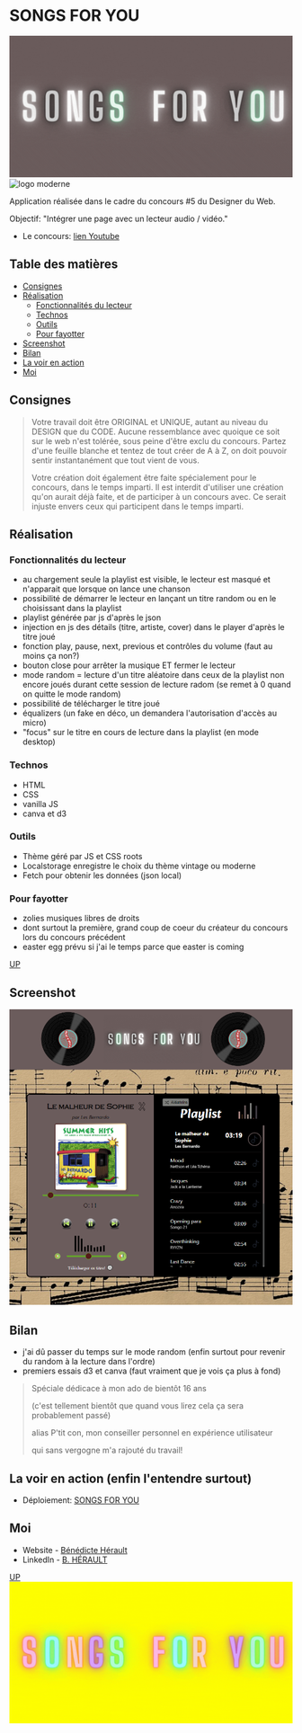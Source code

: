 # SONGS FOR YOU

![logo vintage](./data/songs%20vintage.gif) ![logo moderne](./data/songs%20moderne.gif)

Application réalisée dans le cadre du concours #5 du Designer du Web.


Objectif: "Intégrer une page avec un lecteur audio / vidéo."

- Le concours: [lien Youtube](https://youtu.be/x_qmglVkGMc)

## Table des matières

- [Consignes](#consignes)
- [Réalisation](#réalisation)
  - [Fonctionnalités du lecteur](fonctionnalités-du-lecteur)
  - [Technos](#technos)
  - [Outils](#outils)
  - [Pour fayotter](#pour-fayotter)
- [Screenshot](#screenshot)
- [Bilan](#bilan)
- [La voir en action](#la-voir-en-action)
- [Moi](#moi)

## Consignes

> Votre travail doit être ORIGINAL et UNIQUE, autant au niveau du DESIGN que du CODE.
> Aucune ressemblance avec quoique ce soit sur le web n'est tolérée, sous peine d'être exclu du concours.
> Partez d'une feuille blanche et tentez de tout créer de A à Z, on doit pouvoir sentir instantanément que tout vient de vous.
>
> Votre création doit également être faite spécialement pour le concours, dans le temps imparti.
> Il est interdit d'utiliser une création qu'on aurait déjà faite, et de participer à un concours avec.
> Ce serait injuste envers ceux qui participent dans le temps imparti.

## Réalisation

### Fonctionnalités du lecteur

- au chargement seule la playlist est visible, le lecteur est masqué et n'apparait que lorsque on lance une chanson
- possibilité de démarrer le lecteur en lançant un titre random ou en le choisissant dans la playlist
- playlist générée par js d'après le json
- injection en js des détails (titre, artiste, cover) dans le player d'après le titre joué
- fonction play, pause, next, previous et contrôles du volume (faut au moins ça non?)
- bouton close pour arrêter la musique ET fermer le lecteur
- mode random = lecture d'un titre aléatoire dans ceux de la playlist non encore joués durant cette session de lecture radom (se remet à 0 quand on quitte le mode random)
- possibilité de télécharger le titre joué
- équalizers (un fake en déco, un demandera l'autorisation d'accès au micro)
- "focus" sur le titre en cours de lecture dans la playlist (en mode desktop)

### Technos

- HTML
- CSS
- vanilla JS
- canva et d3

### Outils

- Thème géré par JS et CSS roots
- Localstorage enregistre le choix du thème vintage ou moderne
- Fetch pour obtenir les données (json local)

### Pour fayotter

- zolies musiques libres de droits
- dont surtout la première, grand coup de coeur du créateur du concours lors du concours précédent
- easter egg prévu si j'ai le temps parce que easter is coming

[UP](#table-des-matières)


## Screenshot

![sreen](./documents/songs%20for%20you.png)

## Bilan

- j'ai dû passer du temps sur le mode random (enfin surtout pour revenir du random à la lecture dans l'ordre)
- premiers essais d3 et canva (faut vraiment que je vois ça plus à fond)

> Spéciale dédicace à mon ado de bientôt 16 ans
>
> (c'est tellement bientôt que quand vous lirez cela ça sera probablement passé)
>
> alias P'tit con, mon conseiller personnel en expérience utilisateur
>
> qui sans vergogne m'a rajouté du travail!

## La voir en action (enfin l'entendre surtout)

- Déploiement: [SONGS FOR YOU](https://songs-for-you.netlify.app/)

## Moi

- Website - [Bénédicte Hérault](https://lazez-bzh.netlify.app/)
- LinkedIn - [B. HÉRAULT](https://www.linkedin.com/in/benedicte-herault/)

[UP](#table-des-matières)
![logo moderne](./data/songs%20modern.gif)
